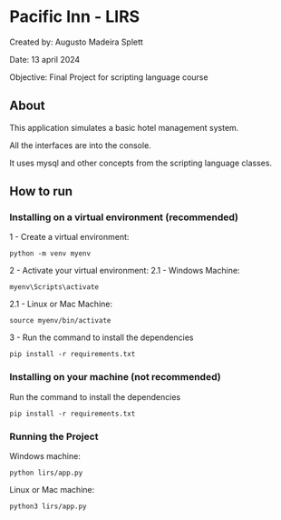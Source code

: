 # Pacific Inn - LIRS

Created by: Augusto Madeira Splett

Date: 13 april 2024

Objective: Final Project for scripting language course

## About

This application simulates a basic hotel management system.

All the interfaces are into the console. 

It uses mysql and other concepts from the scripting language classes. 

## How to run

### Installing on a virtual environment (recommended)

1 - Create a virtual environment:

`
python -m venv myenv
`

2 - Activate your virtual environment:
2.1 - Windows Machine:

`
myenv\Scripts\activate
`

2.1 - Linux or Mac Machine:

`
source myenv/bin/activate
`

3 - Run the command to install the dependencies

`
pip install -r requirements.txt
`

### Installing on your machine (not recommended)

Run the command to install the dependencies

`
pip install -r requirements.txt
`

### Running the Project
Windows machine:

`
python lirs/app.py
`

Linux or Mac machine:

`
python3 lirs/app.py
`
